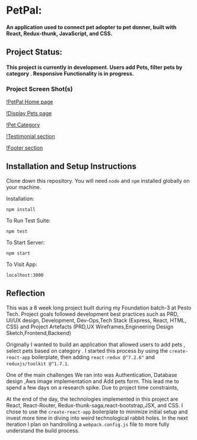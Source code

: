 # PetPal:
#### An application used to connect pet adopter to pet donner, built with React, Redux-thunk, JavaScript, and CSS.

## Project Status:
#### This project is currently in development. Users add Pets, filter pets by category . Responsive Functionality is in progress.

### Project Screen Shot(s)
 
[!PetPal Home page](https://drive.google.com/file/d/18Dj6HEh2wvMRsT8F7WcOTe0ZEBvoHs7R/view?usp=sharing)

[!Display Pets page](https://drive.google.com/file/d/10GEHFqmv1rRqEz7NqXA--PY8sS-QYC0x/view?usp=sharing)

[!Pet Category](https://drive.google.com/file/d/155xLm8SGK6MMU826cDEmHvTwn6qGcPJL/view?usp=sharing)

[!Testimonial section](https://drive.google.com/file/d/1bVr41HO18McJGAXw9s8BVbzFnpXq4Itx/view?usp=sharing)

[!Footer section](https://drive.google.com/file/d/154TvuuxNi25XCI0Qm8gbXq52DFVIklPe/view?usp=sharing)

## Installation and Setup Instructions


Clone down this repository. You will need `node` and `npm` installed globally on your machine.  

Installation:

`npm install`  

To Run Test Suite:  

`npm test`  

To Start Server:

`npm start`  

To Visit App:

`localhost:3000`  

## Reflection

This was a 8 week long project built during my Foundation batch-3 at Pesto Tech. Project goals followed development best practices such as PRD, UI/UX design, Development, Dev-Ops,Tech Stack (Express, React, HTML, CSS) and Project Artefacts (PRD,UX Wireframes,Engineering Design Sketch,Frontend,Backend)  

Originally I wanted to build an application that allowed users to add pets , select pets based on category . I started this process by using the `create-react-app` boilerplate, then adding `react-redux @^7.2.6"` and `reduxjs/toolkit @^1.7.1`.  

One of the main challenges We ran into was Authentication, Database design ,Aws image implementation and Add pets form. This lead me to spend a few days on a research spike. Due to project time constraints,

At the end of the day, the technologies implemented in this project are React, React-Router, Redux-thunk-saga,react-bootstrap,JSX, and CSS. I chose to use the `create-react-app` boilerplate to minimize initial setup and invest more time in diving into weird technological rabbit holes. In the next iteration I plan on handrolling a `webpack.config.js` file to more fully understand the build process.
